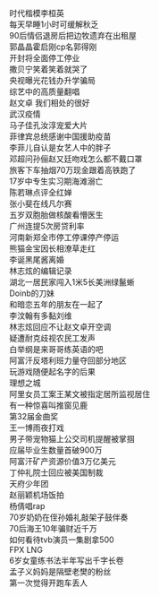 时代楷模李桓英  
每天早睡1小时可缓解秋乏  
90后情侣退房后把边牧遗弃在出租屋  
郭晶晶霍启刚cp名郭得刚  
开封将全面停工停业  
撒贝宁笑着笑着就哭了  
央视曝光花钱办升学骗局  
综艺中的高质量翻唱  
赵文卓 我们相处的很好  
武汉疫情  
马子佳孔汝淳宠爱大片  
菲律宾总统感谢中国援助疫苗  
李菲儿自认是女艺人中的胖子  
邓超问孙俪赵又廷吻戏怎么都不戴口罩  
旅客下车抽烟70万现金跟着高铁跑了  
17岁中专生实习期海滩溺亡  
陈若琳点评全红婵  
张小斐在线凡尔赛  
五岁双胞胎做核酸看懵医生  
广州连提5次房贷利率  
河南新郑全市停工停课停产停运  
熊猫金宝因长相潦草走红  
李诞黑尾酱离婚  
林志炫的编辑记录  
湖北一居民家闯入1米5长美洲绿鬣蜥  
Doinb的刀妹  
和暗恋五年的朋友在一起了  
李汶翰有多黏刘维  
林志炫回应不让赵文卓开空调  
疑遭耐克歧视农民工发声  
白举纲是来哥哥练英语的吧  
阿富汗反塔利班力量夺回部分地区  
玩游戏随便起名字的后果  
理想之城  
阿里女员工案王某文被指定居所监视居住  
有一种惊喜叫推窗见鹿  
第32届金曲奖  
王一博雨夜打戏  
男子带宠物猫上公交司机提醒被掌掴  
应届毕业生数量首破900万  
阿富汗矿产资源价值3万亿美元  
丁仲礼院士回应被美国制裁  
天府少年团  
赵丽颖机场饭拍  
杨倩唱rap  
70岁奶奶在侄孙婚礼敲架子鼓伴奏  
70后海王10年骗财近千万  
如何看待tvb演员一集剧拿500  
FPX LNG  
6岁女童练书法半年写出千字长卷  
孟子义妈妈是隔壁老樊的粉丝  
第一次觉得开跑车丢人  
